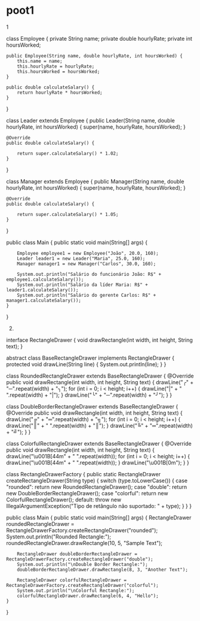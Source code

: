 # poot1


1

 
class Employee {
    private String name;
    private double hourlyRate;
    private int hoursWorked;

    public Employee(String name, double hourlyRate, int hoursWorked) {
        this.name = name;
        this.hourlyRate = hourlyRate;
        this.hoursWorked = hoursWorked;
    }

    public double calculateSalary() {
        return hourlyRate * hoursWorked;
    }
}


class Leader extends Employee {
    public Leader(String name, double hourlyRate, int hoursWorked) {
        super(name, hourlyRate, hoursWorked);
    }

    @Override
    public double calculateSalary() {
   
        return super.calculateSalary() * 1.02;
    }
}


class Manager extends Employee {
    public Manager(String name, double hourlyRate, int hoursWorked) {
        super(name, hourlyRate, hoursWorked);
    }

    @Override
    public double calculateSalary() {
     
        return super.calculateSalary() * 1.05;
    }
}


public class Main {
    public static void main(String[] args) {
     
        Employee employee1 = new Employee("João", 20.0, 160);
        Leader leader1 = new Leader("Maria", 25.0, 160);
        Manager manager1 = new Manager("Carlos", 30.0, 160);

        System.out.println("Salário do funcionário João: R$" + employee1.calculateSalary());
        System.out.println("Salário da líder Maria: R$" + leader1.calculateSalary());
        System.out.println("Salário do gerente Carlos: R$" + manager1.calculateSalary());
    }
}






2.



interface RectangleDrawer {
    void drawRectangle(int width, int height, String text);
}


abstract class BaseRectangleDrawer implements RectangleDrawer {
    protected void drawLine(String line) {
        System.out.println(line);
    }
}


class RoundedRectangleDrawer extends BaseRectangleDrawer {
    @Override
    public void drawRectangle(int width, int height, String text) {
        drawLine("╭" + "─".repeat(width) + "╮");
        for (int i = 0; i < height; i++) {
            drawLine("|" + " ".repeat(width) + "|");
        }
        drawLine("╰" + "─".repeat(width) + "╯");
    }
}


class DoubleBorderRectangleDrawer extends BaseRectangleDrawer {
    @Override
    public void drawRectangle(int width, int height, String text) {
        drawLine("╔" + "═".repeat(width) + "╗");
        for (int i = 0; i < height; i++) {
            drawLine("║" + " ".repeat(width) + "║");
        }
        drawLine("╚" + "═".repeat(width) + "╝");
    }
}


class ColorfulRectangleDrawer extends BaseRectangleDrawer {
    @Override
    public void drawRectangle(int width, int height, String text) {
        drawLine("\u001B[44m" + " ".repeat(width));
        for (int i = 0; i < height; i++) {
            drawLine("\u001B[44m" + " ".repeat(width));
        }
        drawLine("\u001B[0m");
    }
}


class RectangleDrawerFactory {
    public static RectangleDrawer createRectangleDrawer(String type) {
        switch (type.toLowerCase()) {
            case "rounded":
                return new RoundedRectangleDrawer();
            case "double":
                return new DoubleBorderRectangleDrawer();
            case "colorful":
                return new ColorfulRectangleDrawer();
            default:
                throw new IllegalArgumentException("Tipo de retângulo não suportado: " + type);
        }
    }
}


public class Main {
    public static void main(String[] args) {
        RectangleDrawer roundedRectangleDrawer = RectangleDrawerFactory.createRectangleDrawer("rounded");
        System.out.println("Rounded Rectangle:");
        roundedRectangleDrawer.drawRectangle(10, 5, "Sample Text");

        RectangleDrawer doubleBorderRectangleDrawer = RectangleDrawerFactory.createRectangleDrawer("double");
        System.out.println("\nDouble Border Rectangle:");
        doubleBorderRectangleDrawer.drawRectangle(8, 3, "Another Text");

        RectangleDrawer colorfulRectangleDrawer = RectangleDrawerFactory.createRectangleDrawer("colorful");
        System.out.println("\nColorful Rectangle:");
        colorfulRectangleDrawer.drawRectangle(6, 4, "Hello");
    }
}
